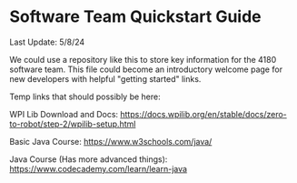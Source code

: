 # Software Team Quickstart Guide

Last Update: 5/8/24

We could use a repository like this to store key information for the 4180 software team.  This file could become an introductory welcome page for new developers with helpful "getting started" links.


Temp links that should possibly be here:

WPI Lib Download and Docs:
https://docs.wpilib.org/en/stable/docs/zero-to-robot/step-2/wpilib-setup.html

Basic Java Course:
https://www.w3schools.com/java/

Java Course (Has more advanced things):
https://www.codecademy.com/learn/learn-java
